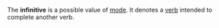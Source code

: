 The **infinitive** is a possible value of [mode](modus.md). It denotes a [verb](actus.md) intended to complete another verb.
